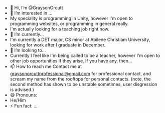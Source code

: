 - 👋 Hi, I’m @GraysonOrcutt
- 👀 I’m interested in ...
- My speciality is programming in Unity, however I'm open to programming websites, or programming in general really.
- I'm actually looking for a teaching job right now.
- 🌱 I’m currently...
- I'm currently a DET major, CS minor at Abilene Christiam University, looking for work after I graduate in December.
- 💞️ I’m looking to...
- Currently I feel like I'm being called to be a teacher, however I'm open to other job opportunities if they arise. If you have any, then...
- 📫 How to reach me 
Contact me at graysonorcuttprofessional@gmail.com for professional contact, and scream my name from the rooftops for personal contacts.
(note, the second method has shown to be unstable sometimes, user disgression is advised.)
- 😄 Pronouns:
- He/Him
- ⚡ Fun fact: ...

<!---
GraysonOrcutt/GraysonOrcutt is a ✨ special ✨ repository because its `README.md` (this file) appears on your GitHub profile.
You can click the Preview link to take a look at your changes.
--->
